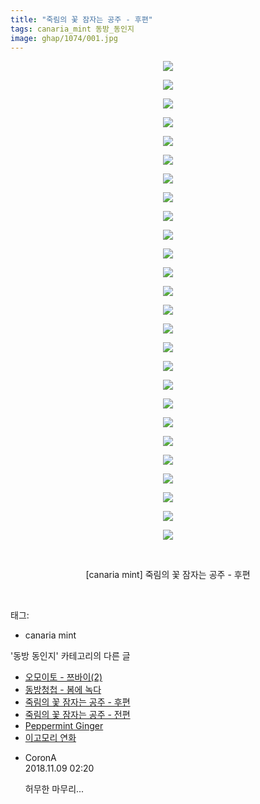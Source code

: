 ```yaml
---
title: "죽림의 꽃 잠자는 공주 - 후편"
tags: canaria_mint 동방_동인지
image: ghap/1074/001.jpg
---
```

<div class="article">
<p style="text-align: center; clear: none; float: none;"><img src="{{ site.nasurl }}/ghap/1074/001.jpg"/></p>
<p style="text-align: center; clear: none; float: none;"><img src="{{ site.nasurl }}/ghap/1074/002.jpg"/></p>
<p style="text-align: center; clear: none; float: none;"><img src="{{ site.nasurl }}/ghap/1074/003.jpg"/></p>
<p style="text-align: center; clear: none; float: none;"><img src="{{ site.nasurl }}/ghap/1074/004.jpg"/></p>
<p style="text-align: center; clear: none; float: none;"><img src="{{ site.nasurl }}/ghap/1074/005.jpg"/></p>
<p style="text-align: center; clear: none; float: none;"><img src="{{ site.nasurl }}/ghap/1074/006.jpg"/></p>
<p style="text-align: center; clear: none; float: none;"><img src="{{ site.nasurl }}/ghap/1074/007.jpg"/></p>
<p style="text-align: center; clear: none; float: none;"><img src="{{ site.nasurl }}/ghap/1074/008.jpg"/></p>
<p style="text-align: center; clear: none; float: none;"><img src="{{ site.nasurl }}/ghap/1074/009.jpg"/></p>
<p style="text-align: center; clear: none; float: none;"><img src="{{ site.nasurl }}/ghap/1074/010.jpg"/></p>
<p style="text-align: center; clear: none; float: none;"><img src="{{ site.nasurl }}/ghap/1074/011.jpg"/></p>
<p style="text-align: center; clear: none; float: none;"><img src="{{ site.nasurl }}/ghap/1074/012.jpg"/></p>
<p style="text-align: center; clear: none; float: none;"><img src="{{ site.nasurl }}/ghap/1074/013.jpg"/></p>
<p style="text-align: center; clear: none; float: none;"><img src="{{ site.nasurl }}/ghap/1074/014.jpg"/></p>
<p style="text-align: center; clear: none; float: none;"><img src="{{ site.nasurl }}/ghap/1074/015.jpg"/></p>
<p style="text-align: center; clear: none; float: none;"><img src="{{ site.nasurl }}/ghap/1074/016.jpg"/></p>
<p style="text-align: center; clear: none; float: none;"><img src="{{ site.nasurl }}/ghap/1074/017.jpg"/></p>
<p style="text-align: center; clear: none; float: none;"><img src="{{ site.nasurl }}/ghap/1074/018.jpg"/></p>
<p style="text-align: center; clear: none; float: none;"><img src="{{ site.nasurl }}/ghap/1074/019.jpg"/></p>
<p style="text-align: center; clear: none; float: none;"><img src="{{ site.nasurl }}/ghap/1074/020.jpg"/></p>
<p style="text-align: center; clear: none; float: none;"><img src="{{ site.nasurl }}/ghap/1074/021.jpg"/></p>
<p style="text-align: center; clear: none; float: none;"><img src="{{ site.nasurl }}/ghap/1074/022.jpg"/></p>
<p style="text-align: center; clear: none; float: none;"><img src="{{ site.nasurl }}/ghap/1074/023.jpg"/></p>
<p style="text-align: center; clear: none; float: none;"><img src="{{ site.nasurl }}/ghap/1074/024.jpg"/></p>
<p style="text-align: center; clear: none; float: none;"><img src="{{ site.nasurl }}/ghap/1074/025.jpg"/></p>
<p style="text-align: center; clear: none; float: none;"><img src="{{ site.nasurl }}/ghap/1074/026.jpg"/></p>
<p style="text-align: center; clear: none; float: none;"><br/></p>
<p style="text-align: center; clear: none; float: none;">[canaria mint] 죽림의 꽃 잠자는 공주 - 후편</p>
<p><br/></p>
</div><div class="tagTrail">
<p>태그: </p>
<ul>
<li>canaria mint</li>
</ul>
</div><div class="another">
<p>'동방 동인지' 카테고리의 다른 글</p>
<ul>
<li><a href="/2016-07-24-ghap_1076">오모이토 - 쯔바이(2)</a></li>
<li><a href="/2016-07-24-ghap_1075">동방청첩 - 봄에 녹다</a></li>
<li><a href="/2016-07-24-ghap_1074">죽림의 꽃 잠자는 공주 - 후편</a></li>
<li><a href="/2016-07-24-ghap_1073">죽림의 꽃 잠자는 공주 - 전편</a></li>
<li><a href="/2016-07-24-ghap_1072">Peppermint Ginger</a></li>
<li><a href="/2016-07-24-ghap_1071">이고모리 연화</a></li>
</ul>
</div><div class="cb_module cb_fluid">
<div class="cb_wrt cb_profile">
<div class="comment">
<ul>
<li class="cb_thumb_off" id="comment15370196">
<div class="cb_comment_area">
<div class="cb_info_area">
<div class="cb_section">
<span class="cb_nick_name">CoronA</span>
</div>
<div class="cb_section">
<span class="cb_date">2018.11.09 02:20 </span>
</div>
</div>
<div class="cb_dsc_comment">
<p class="cb_dsc">
											허무한 마무리...
										</p>
</div>
</div></li>
</ul>
</div>
</div><!-- commentList close -->
</div>